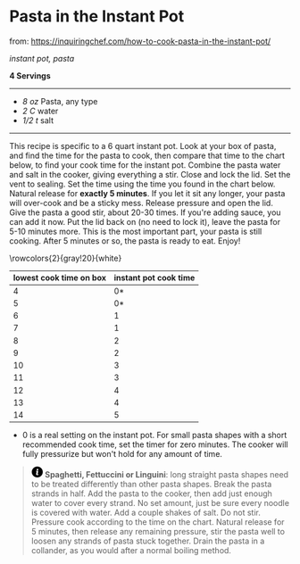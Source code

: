 # Pasta in the Instant Pot

from: https://inquiringchef.com/how-to-cook-pasta-in-the-instant-pot/

*instant pot, pasta*

**4 Servings**

---

- *8 oz* Pasta, any type
- *2 C* water
- *1/2 t* salt

---

This recipe is specific to a 6 quart instant pot. Look at your box of pasta, and
find the time for the pasta to cook, then compare that time to the chart below,
to find your cook time for the instant pot. Combine the pasta water and salt in
the cooker, giving everything a stir. Close and lock the lid. Set the vent to
sealing. Set the time using the time you found in the chart below. Natural
release for **exactly 5 minutes**. If you let it sit any longer, your pasta will
over-cook and be a sticky mess. Release pressure and open the lid. Give the
pasta a good stir, about 20-30 times. If you're adding sauce, you can add it
now. Put the lid back on (no need to lock it), leave the pasta for 5-10 minutes
more. This is the most important part, your pasta is still cooking. After 5
minutes or so, the pasta is ready to eat. Enjoy!

\rowcolors{2}{gray!20}{white}

| lowest cook time on box | instant pot cook time |
|-------------------------|-----------------------|
| 4                       | 0*                    |
| 5                       | 0*                    |
| 6                       | 1                     |
| 7                       | 1                     |
| 8                       | 2                     |
| 9                       | 2                     |
| 10                      | 3                     |
| 11                      | 3                     |
| 12                      | 4                     |
| 13                      | 4                     |
| 14                      | 5                     |

* 0 is a real setting on the instant pot. For small pasta shapes with a short
recommended cook time, set the timer for zero minutes. The cooker will fully
pressurize but won't hold for any amount of time.

> ![info](./images/info-icon.png) **Spaghetti, Fettuccini or Linguini**: long
straight pasta shapes need to be treated differently than other pasta shapes.
Break the pasta strands in half. Add the pasta to the cooker, then add just
enough water to cover every strand. No set amount, just be sure every noodle is
covered with water. Add a couple shakes of salt. Do not stir. Pressure cook
according to the time on the chart. Natural release for 5 minutes, then release
any remaining pressure, stir the pasta well to loosen any strands of pasta stuck
together. Drain the pasta in a collander, as you would after a normal boiling
method.
